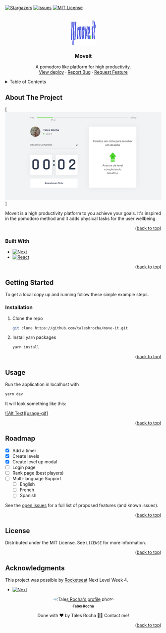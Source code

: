 <!-- Improved compatibility of back to top link: See: https://github.com/othneildrew/Best-README-Template/pull/73 -->
<a name="readme-top"></a>

<!-- PROJECT SHIELDS -->
[![Stargazers][stars-shield]][stars-url]
[![Issues][issues-shield]][issues-url]
[![MIT License][license-shield]][license-url]

<!-- PROJECT LOGO -->
<br />
<div align="center">
<img src="./public/logo-full.svg" Alt="Moveit logo" width="80" height="80">

<H3 align="center">Moveit</h3>

  <p align="center">
    A pomodoro like platform for high productivity.
    <br />
    <a href="https://moveit-iota-seven.vercel.app/">View deploy</a>
    ·
    <a href="https://github.com/taleshrocha/move-it/issues">Report Bug</a>
    ·
    <a href="https://github.com/taleshrocha/move-it/issues">Request Feature</a>
  </p>
</div>

<!-- TABLE OF CONTENTS -->
<details>
  <summary>Table of Contents</summary>
  <ol>
    <li>
      <a href="#about-the-project">About The Project</a>
      <ul>
        <li><a href="#built-with">Built With</a></li>
      </ul>
    </li>
    <li>
      <a href="#getting-started">Getting Started</a>
      <ul>
        <li><a href="#installation">Installation</a></li>
      </ul>
    </li>
    <li><a href="#usage">Usage</a></li>
    <li><a href="#roadmap">Roadmap</a></li>
    <li><a href="#contributing">Contributing</a></li>
    <li><a href="#license">License</a></li>
    <li><a href="#acknowledgments">Acknowledgments</a></li>
  </ol>
</details>

<!-- ABOUT THE PROJECT -->
## About The Project

[![Product Name Screen Shot][product-screenshot]]

Moveit is a high productivity platform to you achieve your goals. It's inspired in the pomodoro method and it adds physical tasks for the user wellbeing.<br />

<p align="right">(<a href="#readme-top">back to top</a>)</p>

### Built With

* [![Next][Next.js]][Next-url]
* [![React][React.js]][React-url]

<p align="right">(<a href="#readme-top">back to top</a>)</p>

<!-- GETTING STARTED -->
## Getting Started

To get a local copy up and running follow these simple example steps.

### Installation

1. Clone the repo
   ```sh
   git clone https://github.com/taleshrocha/move-it.git
   ```
2. Install yarn packages
   ```sh
   yarn install
   ```

<p align="right">(<a href="#readme-top">back to top</a>)</p>

<!-- USAGE EXAMPLES -->
## Usage

Run the application in localhost with
   ```sh
   yarn dev
   ```
   
It will look something like this:

[![Alt Text][usage-gif]](./images/use-1.gif)

<p align="right">(<a href="#readme-top">back to top</a>)</p>

<!-- ROADMAP -->
## Roadmap

- [x] Add a timer
- [x] Create levels
- [x] Create level up modal
- [ ] Login page
- [ ] Rank page (best players)
- [ ] Multi-language Support
    - [ ] English
    - [ ] French
    - [ ] Spanish

See the [open issues](https://github.com/taleshrocha/move-it/issues) for a full list of proposed features (and known issues).

<p align="right">(<a href="#readme-top">back to top</a>)</p>

<!-- LICENSE -->
## License

Distributed under the MIT License. See `LICENSE` for more information.

<p align="right">(<a href="#readme-top">back to top</a>)</p>

<!-- ACKNOWLEDGMENTS -->
## Acknowledgments

This project was possible by [Rocketseat](https://www.rocketseat.com.br/) Next Level Week 4.

* [![Next][Next.js]][Next-url]

<div align="center">
<a href="https://github.com/taleshrocha">
 <img style="border-radius: 50%;" src="https://github.com/taleshrocha.png" width="100px;" alt="Tales Rocha's profile photo"/>
 <br />
 <sub><b>Tales Rocha</b></sub></a>

Done with ❤️ by  Tales Rocha 👋🏽 Contact me!

<p align="right">(<a href="#readme-top">back to top</a>)</p>

<!-- REFERENCES -->
[product-screenshot]: images/screenshot.png

[contributors-shield]: https://img.shields.io/github/contributors/taleshrocha/move-it.svg?style=for-the-badge
[contributors-url]: https://github.com/taleshrocha/move-it/graphs/contributors
[forks-shield]: https://img.shields.io/github/forks/taleshrocha/move-it.svg?style=for-the-badge
[forks-url]: https://github.com/taleshrocha/move-it/network/members
[stars-shield]: https://img.shields.io/github/stars/taleshrocha/move-it.svg?style=for-the-badge
[stars-url]: https://github.com/taleshrocha/move-it/stargazers
[issues-shield]: https://img.shields.io/github/issues/taleshrocha/move-it.svg?style=for-the-badge
[issues-url]: https://github.com/taleshrocha/move-it/issues
[license-shield]: https://img.shields.io/github/license/taleshrocha/move-it.svg?style=for-the-badge
[license-url]: https://github.com/taleshrocha/move-it/blob/master/LICENSE.txt

[linkedin-shield]: https://img.shields.io/badge/-LinkedIn-black.svg?style=for-the-badge&logo=linkedin&colorB=555
[linkedin-url]: https://linkedin.com/in/linkedin_username

[Next.js]: https://img.shields.io/badge/next.js-000000?style=for-the-badge&logo=nextdotjs&logoColor=white
[Next-url]: https://nextjs.org/
[React.js]: https://img.shields.io/badge/React-20232A?style=for-the-badge&logo=react&logoColor=61DAFB
[React-url]: https://reactjs.org/
